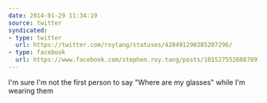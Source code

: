 ```yaml
---
date: 2014-01-29 11:34:19
source: twitter
syndicated:
- type: twitter
  url: https://twitter.com/roytang/statuses/428491290385207296/
- type: facebook
  url: https://www.facebook.com/stephen.roy.tang/posts/10152755260878912
---
```


I'm sure I'm not the first person to say "Where are my glasses" while I'm wearing them